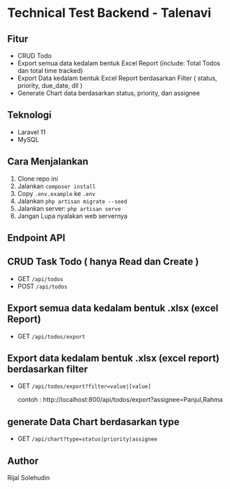 # Technical Test Backend - Talenavi

## Fitur
- CRUD Todo
- Export semua data kedalam bentuk Excel Report (include: Total Todos dan total time tracked)
- Export Data kedalam bentuk Excel Report berdasarkan Filter ( status, priority, due_date, dll )
- Generate Chart data berdasarkan status, priority, dan assignee

## Teknologi
- Laravel 11
- MySQL

## Cara Menjalankan
1. Clone repo ini
2. Jalankan `composer install`
3. Copy `.env.example` ke `.env`
4. Jalankan `php artisan migrate --seed`
5. Jalankan server: `php artisan serve`
6. Jangan Lupa nyalakan web servernya

## Endpoint API

 ## CRUD Task Todo ( hanya Read dan Create )
 - GET `/api/todos`     
 - POST `/api/todos` 

 ## Export semua data kedalam bentuk .xlsx (excel Report)
 - GET `/api/todos/export`      

 ## Export data kedalam bentuk .xlsx (excel report) berdasarkan filter
 - GET `/api/todos/export?filter=value|[value]`  

    contoh : http://localhost:800/api/todos/export?assignee=Panjul,Rahma
    
 ## generate Data Chart berdasarkan type
 - GET `/api/chart?type=status|priority|assignee` 

## Author
Rijal Solehudin
